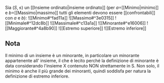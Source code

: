 Sia $(S, \leq)$ un [[Insieme ordinato|insieme ordinato]] (per $a=$[[Minimo|minimo]] e $b=$[[Massimo|massimo]] tutti gli elementi devono essere [[confrontabili]] con $a$ e $b$):
![[Minimo#^fad11a]]
![[Massimo#^3e0315]]
![[Minimale#^12dc8b]]
![[Massimale#^c13a1a]]
![[Minorante#^e16006]]
![[Maggiorante#^4a8b90]]
![[Estremo superiore]]
![[Estremo inferiore]]
## Nota
Il minimo di un insieme è un minorante, in particolare un minorante appartenente all' insieme, il che è lecito perché la definizione di minorante è data considerando l'insieme X contenuto NON strettamente in S. Non solo, il minimo è anche il più grande dei minoranti, quindi soddisfa per natura la definizione di estremo inferiore.